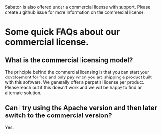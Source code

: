 Sabaton is also offered under a commercial license with support. Please create a github issue for more information on the commercial license.

# Some quick FAQs about our commercial license.

## What is the commercial licensing model?

The principle behind the commercial licensing is that you can start your development for free and only pay when you are shipping a product built with this software. We generally offer a perpetial license per product.  Please reach out if this doesn't work and we will 
be happy to find an alternate solution.

## Can I try using the Apache version and then later switch to the commercial version?

Yes. 